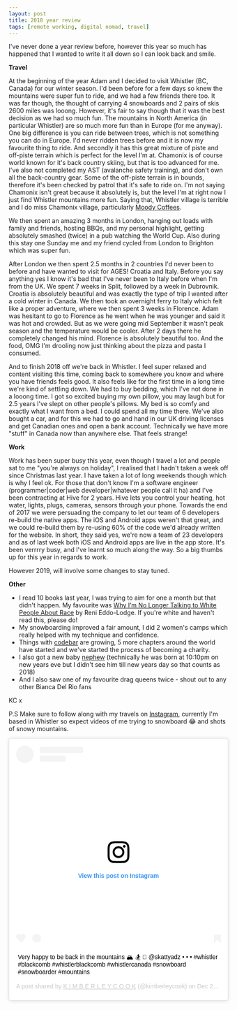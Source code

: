 ```yaml
---
layout: post
title: 2018 year review
tags: [remote working, digital nomad, travel]
---
```


I've never done a year review before, however this year so much has happened that I wanted to write it all down so I can look back and smile.

**Travel**

At the beginning of the year Adam and I decided to visit Whistler (BC, Canada) for our winter season. I'd been before for a few days so knew the mountains were super fun to ride, and we had a few friends there too. It was far though, the thought of carrying 4 snowboards and 2 pairs of skis 2600 miles was looong. However, it's fair to say though that it was the best decision as we had so much fun. The mountains in North America (in particular Whistler) are so much more fun than in Europe (for me anyway). One big difference is you can ride between trees, which is not something you can do in Europe. I'd never ridden trees before and it is now my favourite thing to ride. And secondly it has this great mixture of piste and off-piste terrain which is perfect for the level I'm at. Chamonix is of course world known for it's back country skiing, but that is too advanced for me. I've also not completed my AST (avalanche safety training), and don't own all the back-country gear. Some of the off-piste terrain is in bounds, therefore it's been checked by patrol that it's safe to ride on. I'm not saying Chamonix isn't great because it absolutely is, but the level I'm at right now I just find Whistler mountains more fun. Saying that, Whistler village is terrible and I do miss Chamonix village, particularly [Moody Coffees](https://www.instagram.com/moodycoffeeroasters/).

We then spent an amazing 3 months in London, hanging out loads with family and friends, hosting BBQs, and my personal highlight, getting absolutely smashed (twice) in a pub watching the World Cup. Also during this stay one Sunday me and my friend cycled from London to Brighton which was super fun.

After London we then spent 2.5 months in 2 countries I'd never been to before and have wanted to visit for AGES! Croatia and Italy. Before you say anything yes I know it's bad that I've never been to Italy before when I'm from the UK. We spent 7 weeks in Split, followed by a week in Dubrovnik. Croatia is absolutely beautiful and was exactly the type of trip I wanted after a cold winter in Canada. We then took an overnight ferry to Italy which felt like a proper adventure, where we then spent 3 weeks in Florence. Adam was hesitant to go to Florence as he went when he was younger and said it was hot and crowded. But as we were going mid September it wasn't peak season and the temperature would be cooler. After 2 days there he completely changed his mind. Florence is absolutely beautiful too. And the food, OMG I'm drooling now just thinking about the pizza and pasta I consumed.

And to finish 2018 off we're back in Whistler. I feel super relaxed and content visiting this time, coming back to somewhere you know and where you have friends feels good. It also feels like for the first time in a long time we're kind of settling down. We had to buy bedding, which I've not done in a looong time. I got so excited buying my own pillow, you may laugh but for 2.5 years I've slept on other people's pillows. My bed is so comfy and exactly what I want from a bed. I could spend all my time there. We've also bought a car, and for this we had to go and hand in our UK driving licenses and get Canadian ones and open a bank account. Technically we have more "stuff" in Canada now than anywhere else. That feels strange!

**Work**

Work has been super busy this year, even though I travel a lot and people sat to me "you're always on holiday", I realised that I hadn't taken a week off since Christmas last year. I have taken a lot of long weekends though which is why I feel ok. For those that don't know I'm a software engineer (programmer|coder|web developer|whatever people call it ha) and I've been contracting at Hive for 2 years. Hive lets you control your heating, hot water, lights, plugs, cameras, sensors through your phone. Towards the end of 2017 we were persuading the company to let our team of 6 developers re-build the native apps. The iOS and Android apps weren't that great, and we could re-build them by re-using 60% of the code we'd already written for the website. In short, they said yes, we're now a team of 23 developers and as of last week both iOS and Android apps are live in the app store. It's been verrrry busy, and I've learnt so much along the way. So a big thumbs up for this year in regards to work.

However 2019, will involve some changes to stay tuned.

**Other**

- I read 10 books last year, I was trying to aim for one a month but that didn't happen. My favourite was [Why I’m No Longer Talking to White People About Race](http://renieddolodge.co.uk/books/) by Reni Eddo-Lodge. If you're white and haven't read this, please do!
- My snowboarding improved a fair amount, I did 2 women's camps which really helped with my technique and confidence.
- Things with [codebar](https://codebar.io/) are growing, 5 more chapters around the world have started and we've started the process of becoming a charity.
- I also got a new baby [nephew](https://www.instagram.com/p/Bd0QejcFMbJ/) (technically he was born at 10:10pm on new years eve but I didn't see him till new years day so that counts as 2018)
- And I also saw one of my favourite drag queens twice - shout out to any other Bianca Del Rio fans

KC x

P.S Make sure to follow along with my travels on [Instagram](https://www.instagram.com/kimberleycook/), currently I'm based in Whistler so expect videos of me trying to snowboard 😂 and shots of snowy mountains.

<div class="instagram-embed">
<blockquote class="instagram-media" data-instgrm-captioned data-instgrm-permalink="https://www.instagram.com/p/BrwOYIJABu5/?utm_source=ig_embed&amp;utm_medium=loading" data-instgrm-version="12" style=" background:#FFF; border:0; border-radius:3px; box-shadow:0 0 1px 0 rgba(0,0,0,0.5),0 1px 10px 0 rgba(0,0,0,0.15); margin: 1px; max-width:540px; min-width:326px; padding:0; width:99.375%; width:-webkit-calc(100% - 2px); width:calc(100% - 2px);"><div style="padding:16px;"> <a href="https://www.instagram.com/p/BrwOYIJABu5/?utm_source=ig_embed&amp;utm_medium=loading" style=" background:#FFFFFF; line-height:0; padding:0 0; text-align:center; text-decoration:none; width:100%;" target="_blank"> <div style=" display: flex; flex-direction: row; align-items: center;"> <div style="background-color: #F4F4F4; border-radius: 50%; flex-grow: 0; height: 40px; margin-right: 14px; width: 40px;"></div> <div style="display: flex; flex-direction: column; flex-grow: 1; justify-content: center;"> <div style=" background-color: #F4F4F4; border-radius: 4px; flex-grow: 0; height: 14px; margin-bottom: 6px; width: 100px;"></div> <div style=" background-color: #F4F4F4; border-radius: 4px; flex-grow: 0; height: 14px; width: 60px;"></div></div></div><div style="padding: 19% 0;"></div><div style="display:block; height:50px; margin:0 auto 12px; width:50px;"><svg width="50px" height="50px" viewBox="0 0 60 60" version="1.1" xmlns="https://www.w3.org/2000/svg" xmlns:xlink="https://www.w3.org/1999/xlink"><g stroke="none" stroke-width="1" fill="none" fill-rule="evenodd"><g transform="translate(-511.000000, -20.000000)" fill="#000000"><g><path d="M556.869,30.41 C554.814,30.41 553.148,32.076 553.148,34.131 C553.148,36.186 554.814,37.852 556.869,37.852 C558.924,37.852 560.59,36.186 560.59,34.131 C560.59,32.076 558.924,30.41 556.869,30.41 M541,60.657 C535.114,60.657 530.342,55.887 530.342,50 C530.342,44.114 535.114,39.342 541,39.342 C546.887,39.342 551.658,44.114 551.658,50 C551.658,55.887 546.887,60.657 541,60.657 M541,33.886 C532.1,33.886 524.886,41.1 524.886,50 C524.886,58.899 532.1,66.113 541,66.113 C549.9,66.113 557.115,58.899 557.115,50 C557.115,41.1 549.9,33.886 541,33.886 M565.378,62.101 C565.244,65.022 564.756,66.606 564.346,67.663 C563.803,69.06 563.154,70.057 562.106,71.106 C561.058,72.155 560.06,72.803 558.662,73.347 C557.607,73.757 556.021,74.244 553.102,74.378 C549.944,74.521 548.997,74.552 541,74.552 C533.003,74.552 532.056,74.521 528.898,74.378 C525.979,74.244 524.393,73.757 523.338,73.347 C521.94,72.803 520.942,72.155 519.894,71.106 C518.846,70.057 518.197,69.06 517.654,67.663 C517.244,66.606 516.755,65.022 516.623,62.101 C516.479,58.943 516.448,57.996 516.448,50 C516.448,42.003 516.479,41.056 516.623,37.899 C516.755,34.978 517.244,33.391 517.654,32.338 C518.197,30.938 518.846,29.942 519.894,28.894 C520.942,27.846 521.94,27.196 523.338,26.654 C524.393,26.244 525.979,25.756 528.898,25.623 C532.057,25.479 533.004,25.448 541,25.448 C548.997,25.448 549.943,25.479 553.102,25.623 C556.021,25.756 557.607,26.244 558.662,26.654 C560.06,27.196 561.058,27.846 562.106,28.894 C563.154,29.942 563.803,30.938 564.346,32.338 C564.756,33.391 565.244,34.978 565.378,37.899 C565.522,41.056 565.552,42.003 565.552,50 C565.552,57.996 565.522,58.943 565.378,62.101 M570.82,37.631 C570.674,34.438 570.167,32.258 569.425,30.349 C568.659,28.377 567.633,26.702 565.965,25.035 C564.297,23.368 562.623,22.342 560.652,21.575 C558.743,20.834 556.562,20.326 553.369,20.18 C550.169,20.033 549.148,20 541,20 C532.853,20 531.831,20.033 528.631,20.18 C525.438,20.326 523.257,20.834 521.349,21.575 C519.376,22.342 517.703,23.368 516.035,25.035 C514.368,26.702 513.342,28.377 512.574,30.349 C511.834,32.258 511.326,34.438 511.181,37.631 C511.035,40.831 511,41.851 511,50 C511,58.147 511.035,59.17 511.181,62.369 C511.326,65.562 511.834,67.743 512.574,69.651 C513.342,71.625 514.368,73.296 516.035,74.965 C517.703,76.634 519.376,77.658 521.349,78.425 C523.257,79.167 525.438,79.673 528.631,79.82 C531.831,79.965 532.853,80.001 541,80.001 C549.148,80.001 550.169,79.965 553.369,79.82 C556.562,79.673 558.743,79.167 560.652,78.425 C562.623,77.658 564.297,76.634 565.965,74.965 C567.633,73.296 568.659,71.625 569.425,69.651 C570.167,67.743 570.674,65.562 570.82,62.369 C570.966,59.17 571,58.147 571,50 C571,41.851 570.966,40.831 570.82,37.631"></path></g></g></g></svg></div><div style="padding-top: 8px;"> <div style=" color:#3897f0; font-family:Arial,sans-serif; font-size:14px; font-style:normal; font-weight:550; line-height:18px;"> View this post on Instagram</div></div><div style="padding: 12.5% 0;"></div> <div style="display: flex; flex-direction: row; margin-bottom: 14px; align-items: center;"><div> <div style="background-color: #F4F4F4; border-radius: 50%; height: 12.5px; width: 12.5px; transform: translateX(0px) translateY(7px);"></div> <div style="background-color: #F4F4F4; height: 12.5px; transform: rotate(-45deg) translateX(3px) translateY(1px); width: 12.5px; flex-grow: 0; margin-right: 14px; margin-left: 2px;"></div> <div style="background-color: #F4F4F4; border-radius: 50%; height: 12.5px; width: 12.5px; transform: translateX(9px) translateY(-18px);"></div></div><div style="margin-left: 8px;"> <div style=" background-color: #F4F4F4; border-radius: 50%; flex-grow: 0; height: 20px; width: 20px;"></div> <div style=" width: 0; height: 0; border-top: 2px solid transparent; border-left: 6px solid #f4f4f4; border-bottom: 2px solid transparent; transform: translateX(16px) translateY(-4px) rotate(30deg)"></div></div><div style="margin-left: auto;"> <div style=" width: 0px; border-top: 8px solid #F4F4F4; border-right: 8px solid transparent; transform: translateY(16px);"></div> <div style=" background-color: #F4F4F4; flex-grow: 0; height: 12px; width: 16px; transform: translateY(-4px);"></div> <div style=" width: 0; height: 0; border-top: 8px solid #F4F4F4; border-left: 8px solid transparent; transform: translateY(-4px) translateX(8px);"></div></div></div></a> <p style=" margin:8px 0 0 0; padding:0 4px;"> <a href="https://www.instagram.com/p/BrwOYIJABu5/?utm_source=ig_embed&amp;utm_medium=loading" style=" color:#000; font-family:Arial,sans-serif; font-size:14px; font-style:normal; font-weight:normal; line-height:17px; text-decoration:none; word-wrap:break-word;" target="_blank">Very happy to be back in the mountains 🏔 🏂 📸 @skattyadz • • • #whistler #blackcomb #whistlerblackcomb #whistlercanada #snowboard #snowboarder #mountains</a></p> <p style=" color:#c9c8cd; font-family:Arial,sans-serif; font-size:14px; line-height:17px; margin-bottom:0; margin-top:8px; overflow:hidden; padding:8px 0 7px; text-align:center; text-overflow:ellipsis; white-space:nowrap;">A post shared by <a href="https://www.instagram.com/kimberleycook/?utm_source=ig_embed&amp;utm_medium=loading" style=" color:#c9c8cd; font-family:Arial,sans-serif; font-size:14px; font-style:normal; font-weight:normal; line-height:17px;" target="_blank"> K I M B E R L E Y C O O K</a> (@kimberleycook) on <time style=" font-family:Arial,sans-serif; font-size:14px; line-height:17px;" datetime="2018-12-24T02:35:22+00:00">Dec 23, 2018 at 6:35pm PST</time></p></div></blockquote> <script async src="//www.instagram.com/embed.js"></script>
</div>
